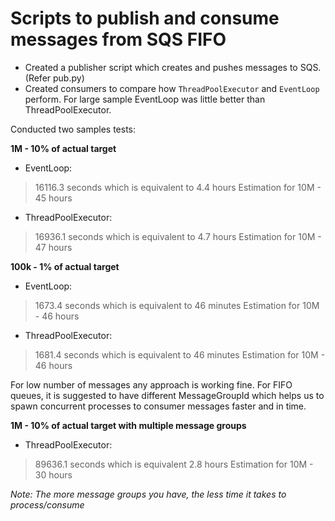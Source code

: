 # Scripts to publish and consume messages from SQS FIFO

- Created a publisher script which creates and pushes messages to SQS. (Refer pub.py)
- Created consumers to compare how `ThreadPoolExecutor` and `EventLoop` perform. For large sample EventLoop was little better than ThreadPoolExecutor.

Conducted two samples tests:

**1M - 10% of actual target**
- EventLoop:
> 16116.3 seconds which is equivalent to 4.4 hours
> Estimation for 10M - 45 hours
- ThreadPoolExecutor:
> 16936.1 seconds which is equivalent to 4.7 hours
> Estimation for 10M - 47 hours

**100k - 1% of actual target**
- EventLoop:
> 1673.4 seconds which is equivalent to 46 minutes
> Estimation for 10M - 46 hours
- ThreadPoolExecutor:
> 1681.4 seconds which is equivalent to 46 minutes
> Estimation for 10M - 46 hours


For low number of messages any approach is working fine.
For FIFO queues, it is suggested to have different MessageGroupId which helps us to spawn concurrent processes to consumer messages faster and in time.

**1M - 10% of actual target with multiple message groups**
- ThreadPoolExecutor:
> 89636.1 seconds which is equivalent 2.8 hours
> Estimation for 10M - 30 hours

*Note: The more message groups you have, the less time it takes to process/consume*

